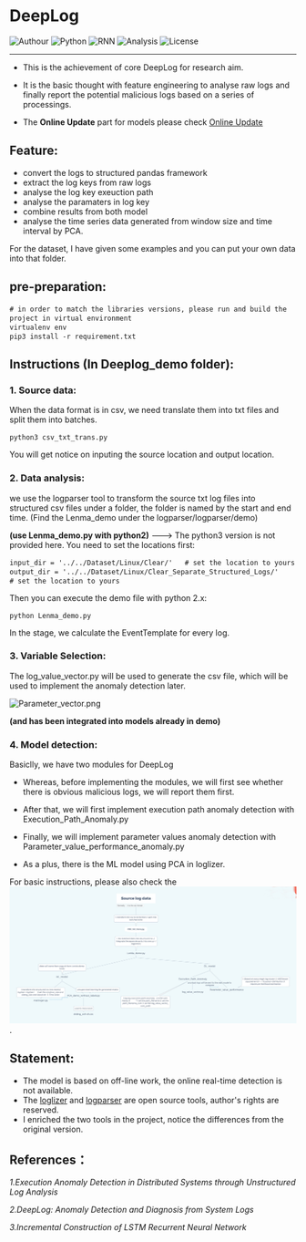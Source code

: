 # DeepLog

![Authour](https://img.shields.io/badge/Author-Wapiti08-blue.svg) 
![Python](https://img.shields.io/badge/Python-3.8-brightgreen.svg) 
![RNN](https://img.shields.io/badge/RNN-GRU-redgreen.svg)
![Analysis](https://img.shields.io/badge/Analysis-Anomaly%20logs-redgreen.svg)
![License](https://img.shields.io/badge/license-MIT3.0-green.svg)

---

- This is the achievement of core DeepLog for research aim.

- It is the basic thought with feature engineering to analyse raw logs and finally report the potential malicious logs based on a series of processings.

- The **Online Update** part for models please check [Online Update](https://gist.github.com/Wapiti08/d47787beb01cbb5777bdf655cfffef64)

## Feature:

- convert the logs to structured pandas framework
- extract the log keys from raw logs
- analyse the log key exeuction path
- analyse the paramaters in log key
- combine results from both model
- analyse the time series data generated from window size and time interval by PCA. 

For the dataset, I have given some examples and you can put your own data into that folder.

## pre-preparation:

```
# in order to match the libraries versions, please run and build the project in virtual environment
virtualenv env
pip3 install -r requirement.txt
```

## Instructions (In Deeplog_demo folder):

###  1. Source data:
When the data format is in csv, we need translate them into txt files and split them into batches.
```
python3 csv_txt_trans.py 
```
You will get notice on inputing the source location and output location.

###  2. Data analysis:
we use the logparser tool to transform the source txt log files into structured csv files under a folder, the folder is named by the start and end time. (Find the Lenma_demo under the logparser/logparser/demo)

**(use Lenma_demo.py with python2)** ---> The python3 version is not provided here.
You need to set the locations first:
```
input_dir = '../../Dataset/Linux/Clear/'   # set the location to yours
output_dir = '../../Dataset/Linux/Clear_Separate_Structured_Logs/'    # set the location to yours
```
Then you can execute the demo file with python 2.x:
```
python Lenma_demo.py 
```

In the stage, we calculate the EventTemplate for every log. 

###  3. Variable Selection:
The log_value_vector.py will be used to generate the csv file, which will be used to implement the anomaly detection later. 

![Parameter_vector.png](https://github.com/Wapiti08/DeepLog/blob/master/Deeplog_demo/Pic/Dataframe.png)



**(and has been integrated into models already in demo)**

###  4. Model detection:
Basiclly, we have two modules for DeepLog 

- Whereas, before implementing the modules, we will first see whether there is obvious malicious logs, we will report them first.

- After that, we will first implement execution path anomaly detection with Execution_Path_Anomaly.py
	
- Finally, we will implement parameter values anomaly detection with Parameter_value_performance_anomaly.py	

- As a plus, there is the ML model using PCA in loglizer.

For basic instructions, please also check the ![Deeplog_datafrom.png](https://github.com/Wapiti08/DeepLog/blob/master/Deeplog_demo/Deeplog_dataflow.png).

## Statement:
- The model is based on off-line work, the online real-time detection is not available.
- The [loglizer](https://github.com/logpai/loglizer) and [logparser](https://github.com/logpai/logparser) are open source tools, author's rights are reserved.
- I enriched the two tools in the project, notice the differences from the original version.

## References：
*1.Execution Anomaly Detection in Distributed Systems through Unstructured Log Analysis*

*2.DeepLog: Anomaly Detection and Diagnosis from System Logs*

*3.Incremental Construction of LSTM Recurrent Neural Network*

